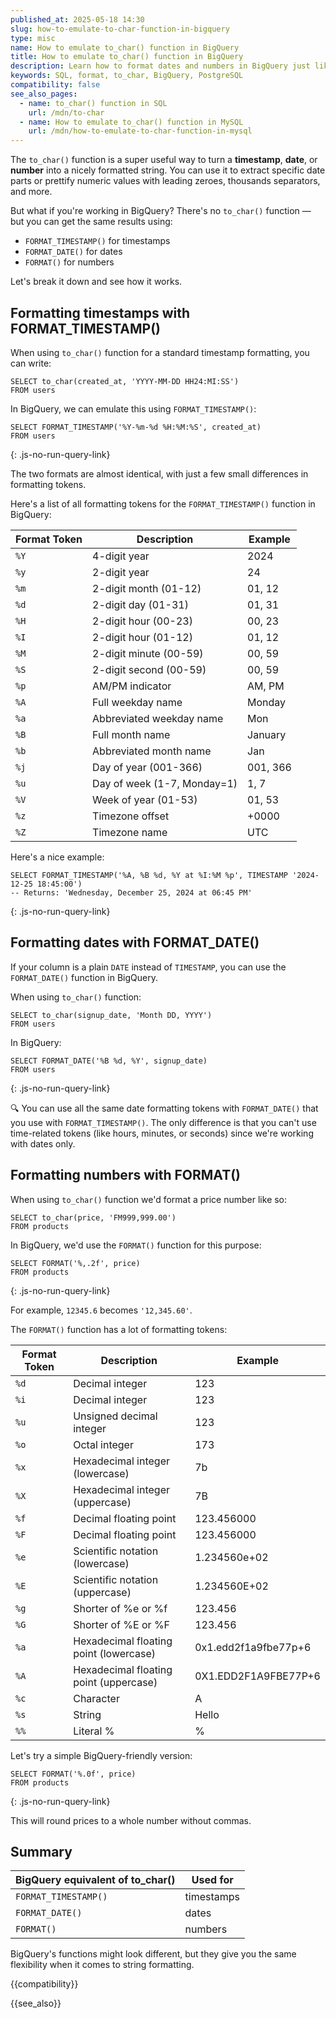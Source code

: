 ```yaml
---
published_at: 2025-05-18 14:30
slug: how-to-emulate-to-char-function-in-bigquery
type: misc
name: How to emulate to_char() function in BigQuery
title: How to emulate to_char() function in BigQuery
description: Learn how to format dates and numbers in BigQuery just like PostgreSQL's to_char() function using FORMAT_TIMESTAMP(), FORMAT_DATE(), and FORMAT().
keywords: SQL, format, to_char, BigQuery, PostgreSQL
compatibility: false
see_also_pages:
  - name: to_char() function in SQL
    url: /mdn/to-char
  - name: How to emulate to_char() function in MySQL
    url: /mdn/how-to-emulate-to-char-function-in-mysql
---
```


The `to_char()` function is a super useful way to turn a **timestamp**, **date**, or **number** into a nicely formatted string. You can use it to extract specific date parts or prettify numeric values with leading zeroes, thousands separators, and more.

But what if you're working in BigQuery? There's no `to_char()` function — but you can get the same results using:

- `FORMAT_TIMESTAMP()` for timestamps
- `FORMAT_DATE()` for dates
- `FORMAT()` for numbers

Let's break it down and see how it works.

## Formatting timestamps with FORMAT_TIMESTAMP()

When using `to_char()` function for a standard timestamp formatting, you can write:

~~~pgsql
SELECT to_char(created_at, 'YYYY-MM-DD HH24:MI:SS')
FROM users
~~~

In BigQuery, we can emulate this using `FORMAT_TIMESTAMP()`:

~~~pgsql
SELECT FORMAT_TIMESTAMP('%Y-%m-%d %H:%M:%S', created_at)
FROM users
~~~
{: .js-no-run-query-link}

The two formats are almost identical, with just a few small differences in formatting tokens.

Here's a list of all formatting tokens for the `FORMAT_TIMESTAMP()` function in BigQuery:

| Format Token | Description | Example |
|--------------|-------------|---------|
| `%Y` | 4-digit year | 2024 |
| `%y` | 2-digit year | 24 |
| `%m` | 2-digit month (01-12) | 01, 12 |
| `%d` | 2-digit day (01-31) | 01, 31 |
| `%H` | 2-digit hour (00-23) | 00, 23 |
| `%I` | 2-digit hour (01-12) | 01, 12 |
| `%M` | 2-digit minute (00-59) | 00, 59 |
| `%S` | 2-digit second (00-59) | 00, 59 |
| `%p` | AM/PM indicator | AM, PM |
| `%A` | Full weekday name | Monday |
| `%a` | Abbreviated weekday name | Mon |
| `%B` | Full month name | January |
| `%b` | Abbreviated month name | Jan |
| `%j` | Day of year (001-366) | 001, 366 |
| `%u` | Day of week (1-7, Monday=1) | 1, 7 |
| `%V` | Week of year (01-53) | 01, 53 |
| `%z` | Timezone offset | +0000 |
| `%Z` | Timezone name | UTC |

Here's a nice example:

~~~pgsql
SELECT FORMAT_TIMESTAMP('%A, %B %d, %Y at %I:%M %p', TIMESTAMP '2024-12-25 18:45:00')
-- Returns: 'Wednesday, December 25, 2024 at 06:45 PM'
~~~
{: .js-no-run-query-link}

## Formatting dates with FORMAT_DATE()

If your column is a plain `DATE` instead of `TIMESTAMP`, you can use the `FORMAT_DATE()` function in BigQuery.

When using `to_char()` function:

~~~pgsql
SELECT to_char(signup_date, 'Month DD, YYYY')
FROM users
~~~

In BigQuery:

~~~pgsql
SELECT FORMAT_DATE('%B %d, %Y', signup_date)
FROM users
~~~
{: .js-no-run-query-link}

:mag: You can use all the same date formatting tokens with `FORMAT_DATE()` that you use with `FORMAT_TIMESTAMP()`. The only difference is that you can't use time-related tokens (like hours, minutes, or seconds) since we're working with dates only.

## Formatting numbers with FORMAT()

When using `to_char()` function we'd format a price number like so:

~~~pgsql
SELECT to_char(price, 'FM999,999.00')
FROM products
~~~

In BigQuery, we'd use the `FORMAT()` function for this purpose:

~~~pgsql
SELECT FORMAT('%,.2f', price)
FROM products
~~~
{: .js-no-run-query-link}

For example, `12345.6` becomes `'12,345.60'`.

The `FORMAT()` function has a lot of formatting tokens:

| Format Token | Description | Example |
|--------------|-------------|---------|
| `%d` | Decimal integer | 123 |
| `%i` | Decimal integer | 123 |
| `%u` | Unsigned decimal integer | 123 |
| `%o` | Octal integer | 173 |
| `%x` | Hexadecimal integer (lowercase) | 7b |
| `%X` | Hexadecimal integer (uppercase) | 7B |
| `%f` | Decimal floating point | 123.456000 |
| `%F` | Decimal floating point | 123.456000 |
| `%e` | Scientific notation (lowercase) | 1.234560e+02 |
| `%E` | Scientific notation (uppercase) | 1.234560E+02 |
| `%g` | Shorter of %e or %f | 123.456 |
| `%G` | Shorter of %E or %F | 123.456 |
| `%a` | Hexadecimal floating point (lowercase) | 0x1.edd2f1a9fbe77p+6 |
| `%A` | Hexadecimal floating point (uppercase) | 0X1.EDD2F1A9FBE77P+6 |
| `%c` | Character | A |
| `%s` | String | Hello |
| `%%` | Literal % | % |

Let's try a simple BigQuery-friendly version:

~~~pgsql
SELECT FORMAT('%.0f', price)
FROM products
~~~
{: .js-no-run-query-link}

This will round prices to a whole number without commas.

## Summary

| BigQuery equivalent of to_char()         | Used for        |
|-----------------------------|-----------------|
| `FORMAT_TIMESTAMP()`        | timestamps      |
| `FORMAT_DATE()`             | dates           |
| `FORMAT()`                  | numbers         |

BigQuery's functions might look different, but they give you the same flexibility when it comes to string formatting.

{{compatibility}}

{{see_also}}
